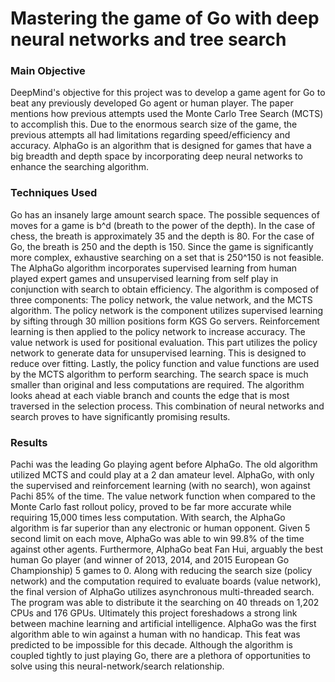 # Mastering the game of Go with deep neural networks and tree search #
### Main Objective ###
DeepMind's objective for this project was to develop a game agent for Go to beat any previously developed Go agent
or human player. The paper mentions how previous attempts used the Monte Carlo Tree Search (MCTS) to accomplish this. Due
to the enormous search size of the game, the previous attempts all had limitations regarding speed/efficiency and
accuracy. AlphaGo is an algorithm that is designed for games that have a big breadth and depth space by
incorporating deep neural networks to enhance the searching algorithm.

### Techniques Used ### 
Go has an insanely large amount search space. The possible sequences of moves for a game is b^d (breath to the power of
the depth). In the case of chess, the breath is approximately 35 and the depth is 80. For the case of Go, the breath is
250 and the depth is 150. Since the game is significantly more complex, exhaustive  searching on a set that is 250^150
is not feasible. The AlphaGo algorithm incorporates supervised learning from human played expert games and unsupervised
learning from self play in conjunction with search to obtain efficiency. The algorithm is composed of three components:
The policy network, the value network, and the MCTS algorithm. The policy network is the component utilizes supervised
learning by sifting through 30 million positions form KGS Go servers. Reinforcement learning is then applied to the
policy network to increase accuracy. The value network is used for positional evaluation. This part utilizes the policy
network to generate data for unsupervised learning. This is designed to reduce over fitting. Lastly, the policy function
and value functions are used by the MCTS algorithm to perform searching. The search space is much smaller than original
and less computations are required. The algorithm looks ahead at each viable branch and counts the edge that is most
traversed in the selection process. This combination of neural networks and search proves to have significantly
promising results.

### Results ###

Pachi was the leading Go playing agent before AlphaGo. The old algorithm utilized MCTS and could play at a 2 dan amateur
level. AlphaGo, with only the supervised and reinforcement learning (with no search), won against Pachi 85% of the time.
The value network function when compared to the Monte Carlo fast rollout policy, proved to be far more accurate while
requiring 15,000 times less computation.  With search, the AlphaGo algorithm is far superior than any electronic or
human opponent. Given 5 second limit on each move, AlphaGo was able to win 99.8% of the time against other agents.
Furthermore, AlphaGo beat Fan Hui, arguably the best human Go player (and winner of 2013, 2014, and 2015 European Go
Championship) 5 games to 0. Along with reducing the search size (policy network) and the computation required to evaluate
boards (value network), the final version of AlphaGo utilizes asynchronous multi-threaded search. The program was able
to distribute it the searching on 40 threads on 1,202 CPUs and 176 GPUs. Ultimately this project foreshadows a strong
link between machine learning and artificial intelligence. AlphaGo was the first algorithm able to win against a human
with no handicap. This feat was predicted to be impossible for this decade. Although the algorithm is coupled tightly to
just playing Go, there are a plethora of opportunities to solve using this neural-network/search relationship.


